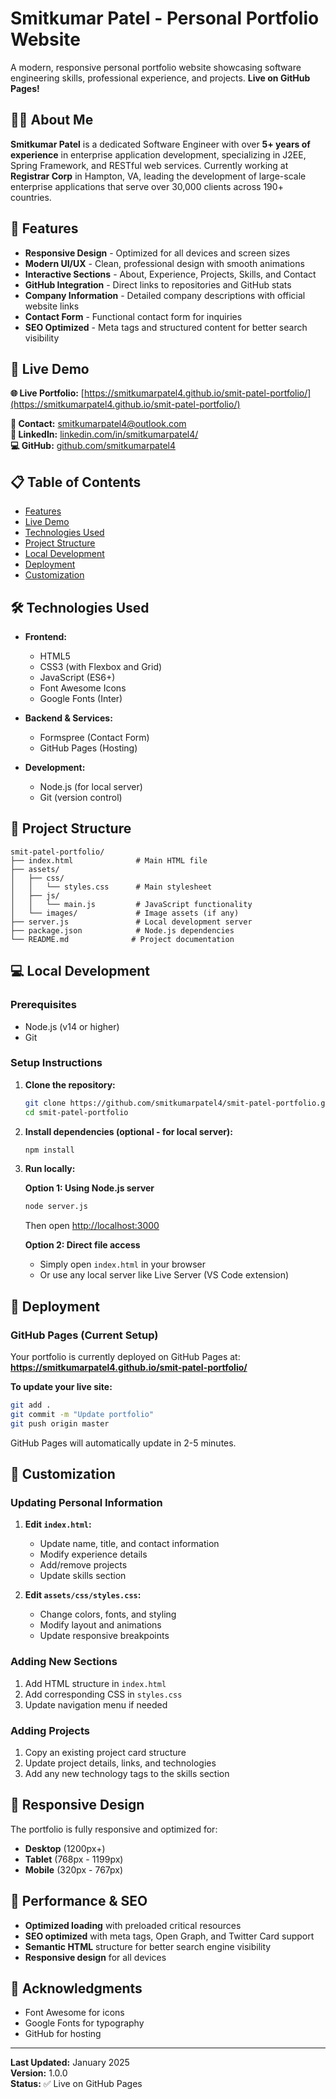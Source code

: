 # Smitkumar Patel - Personal Portfolio Website

A modern, responsive personal portfolio website showcasing software engineering skills, professional experience, and projects. **Live on GitHub Pages!**

## 👨‍💻 About Me

**Smitkumar Patel** is a dedicated Software Engineer with over **5+ years of experience** in enterprise application development, specializing in J2EE, Spring Framework, and RESTful web services. Currently working at **Registrar Corp** in Hampton, VA, leading the development of large-scale enterprise applications that serve over 30,000 clients across 190+ countries.

## 🌟 Features

- **Responsive Design** - Optimized for all devices and screen sizes
- **Modern UI/UX** - Clean, professional design with smooth animations
- **Interactive Sections** - About, Experience, Projects, Skills, and Contact
- **GitHub Integration** - Direct links to repositories and GitHub stats
- **Company Information** - Detailed company descriptions with official website links
- **Contact Form** - Functional contact form for inquiries
- **SEO Optimized** - Meta tags and structured content for better search visibility

## 🚀 Live Demo

**🌐 Live Portfolio:** [https://smitkumarpatel4.github.io/smit-patel-portfolio/](https://smitkumarpatel4.github.io/smit-patel-portfolio/)

**📧 Contact:** smitkumarpatel4@outlook.com  
**🔗 LinkedIn:** [linkedin.com/in/smitkumarpatel4/](https://linkedin.com/in/smitkumarpatel4/)  
**💻 GitHub:** [github.com/smitkumarpatel4](https://github.com/smitkumarpatel4)

## 📋 Table of Contents

- [Features](#-features)
- [Live Demo](#-live-demo)
- [Technologies Used](#-technologies-used)
- [Project Structure](#-project-structure)
- [Local Development](#-local-development)
- [Deployment](#-deployment)
- [Customization](#-customization)

## 🛠️ Technologies Used

- **Frontend:**
  - HTML5
  - CSS3 (with Flexbox and Grid)
  - JavaScript (ES6+)
  - Font Awesome Icons
  - Google Fonts (Inter)

- **Backend & Services:**
  - Formspree (Contact Form)
  - GitHub Pages (Hosting)

- **Development:**
  - Node.js (for local server)
  - Git (version control)

## 📁 Project Structure

```
smit-patel-portfolio/
├── index.html              # Main HTML file
├── assets/
│   ├── css/
│   │   └── styles.css      # Main stylesheet
│   ├── js/
│   │   └── main.js         # JavaScript functionality
│   └── images/             # Image assets (if any)
├── server.js               # Local development server
├── package.json            # Node.js dependencies
└── README.md              # Project documentation
```

## 💻 Local Development

### Prerequisites
- Node.js (v14 or higher)
- Git

### Setup Instructions

1. **Clone the repository:**
   ```bash
   git clone https://github.com/smitkumarpatel4/smit-patel-portfolio.git
   cd smit-patel-portfolio
   ```

2. **Install dependencies (optional - for local server):**
   ```bash
   npm install
   ```

3. **Run locally:**
   
   **Option 1: Using Node.js server**
   ```bash
   node server.js
   ```
   Then open [http://localhost:3000](http://localhost:3000)

   **Option 2: Direct file access**
   - Simply open `index.html` in your browser
   - Or use any local server like Live Server (VS Code extension)

## 🚀 Deployment

### GitHub Pages (Current Setup)

Your portfolio is currently deployed on GitHub Pages at:
**https://smitkumarpatel4.github.io/smit-patel-portfolio/**

**To update your live site:**
```bash
git add .
git commit -m "Update portfolio"
git push origin master
```
GitHub Pages will automatically update in 2-5 minutes.

## 🎨 Customization

### Updating Personal Information

1. **Edit `index.html`:**
   - Update name, title, and contact information
   - Modify experience details
   - Add/remove projects
   - Update skills section

2. **Edit `assets/css/styles.css`:**
   - Change colors, fonts, and styling
   - Modify layout and animations
   - Update responsive breakpoints

### Adding New Sections

1. Add HTML structure in `index.html`
2. Add corresponding CSS in `styles.css`
3. Update navigation menu if needed

### Adding Projects

1. Copy an existing project card structure
2. Update project details, links, and technologies
3. Add any new technology tags to the skills section

## 📱 Responsive Design

The portfolio is fully responsive and optimized for:
- **Desktop** (1200px+)
- **Tablet** (768px - 1199px)
- **Mobile** (320px - 767px)

## 🔧 Performance & SEO

- **Optimized loading** with preloaded critical resources
- **SEO optimized** with meta tags, Open Graph, and Twitter Card support
- **Semantic HTML** structure for better search engine visibility
- **Responsive design** for all devices

## 🙏 Acknowledgments

- Font Awesome for icons
- Google Fonts for typography
- GitHub for hosting

---

**Last Updated:** January 2025  
**Version:** 1.0.0  
**Status:** ✅ Live on GitHub Pages
